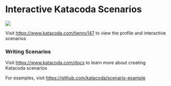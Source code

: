 # Interactive Katacoda Scenarios

[![](http://shields.katacoda.com/katacoda/tiennv147/count.svg)](https://www.katacoda.com/tiennv147 "Get your profile on Katacoda.com")

Visit https://www.katacoda.com/tiennv147 to view the profile and interactive scenarios

### Writing Scenarios
Visit https://www.katacoda.com/docs to learn more about creating Katacoda scenarios

For examples, visit https://github.com/katacoda/scenario-example
